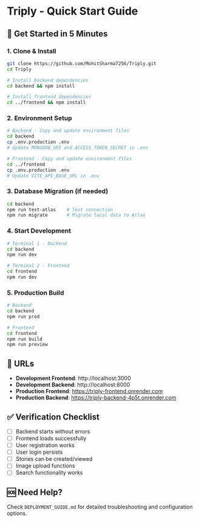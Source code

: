 # Triply - Quick Start Guide

## 🚀 Get Started in 5 Minutes

### 1. Clone & Install
```bash
git clone https://github.com/MohitSharma7256/Triply.git
cd Triply

# Install backend dependencies
cd backend && npm install

# Install frontend dependencies
cd ../frontend && npm install
```

### 2. Environment Setup
```bash
# Backend - Copy and update environment files
cd backend
cp .env.production .env
# Update MONGODB_URI and ACCESS_TOKEN_SECRET in .env

# Frontend - Copy and update environment files  
cd ../frontend
cp .env.production .env
# Update VITE_API_BASE_URL in .env
```

### 3. Database Migration (if needed)
```bash
cd backend
npm run test-atlas    # Test connection
npm run migrate       # Migrate local data to Atlas
```

### 4. Start Development
```bash
# Terminal 1 - Backend
cd backend
npm run dev

# Terminal 2 - Frontend  
cd frontend
npm run dev
```

### 5. Production Build
```bash
# Backend
cd backend
npm run prod

# Frontend
cd frontend
npm run build
npm run preview
```

## 🔗 URLs

- **Development Frontend**: http://localhost:3000
- **Development Backend**: http://localhost:8000
- **Production Frontend**: https://triply-frontend.onrender.com
- **Production Backend**: https://triply-backend-4p5t.onrender.com

## ✅ Verification Checklist

- [ ] Backend starts without errors
- [ ] Frontend loads successfully
- [ ] User registration works
- [ ] User login persists
- [ ] Stories can be created/viewed
- [ ] Image upload functions
- [ ] Search functionality works

## 🆘 Need Help?

Check `DEPLOYMENT_GUIDE.md` for detailed troubleshooting and configuration options.
